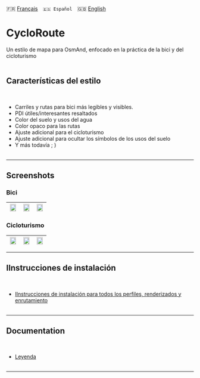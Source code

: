 🇫🇷 [Français](README.md)&emsp;`🇪🇸 Español`&emsp;🇬🇧 [English](README_EN.md) 

# CycloRoute

Un estilo de mapa para OsmAnd, enfocado en la práctica de la bici y del cicloturismo<br><br>

## Características del estilo
<br>

- Carriles y rutas para bici más legibles y visibles.
- PDI útiles/interesantes resaltados
- Color del suelo y usos del agua
- Color opaco para las rutas
- Ajuste adicional para el cicloturismo
- Ajuste adicional para ocultar los símbolos de los usos del suelo
- Y más todavía ; ) 
<br><br>

---
## Screenshots<br>
### Bici
| <img src="Screenshots/CycloRoute_Cycling-1.png" width="90%" /> | <img src="Screenshots/CycloRoute_Cycling-2.png" width="90%" /> | <img src="Screenshots/CycloRoute_Cycling-3.png" width="90%" /> |
| :-------------: | :-------------: | :-------------: |

### Cicloturismo
| <img src="Screenshots/CycloRoute_Touring-1.png" width="90%" /> | <img src="Screenshots/CycloRoute_Touring-2.png" width="90%" /> | <img src="Screenshots/CycloRoute_Touring-3.png" width="90%" /> |
| :-------------: | :-------------: | :-------------: |
---

## IInstrucciones de instalación
<br>

- [IInstrucciones de instalación para todos los perfiles, renderizados y enrutamiento](https://github.com/OsmAnd-Rendering/.github/wiki/%F0%9F%87%AA%F0%9F%87%B8-Descargar-e-Instalar)
<br><br>

---

## Documentation
<br>

- [Leyenda](https://www.cyclosm.org/legend.html)
<br><br>

---
